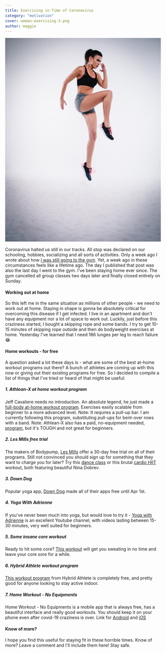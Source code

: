 ```yaml
---
title: Exercising in Time of Coronavirus
category: "motivation"
cover: woman-exercising-3.png
author: maggie
---
```

![Medical Mask](./woman-exercising.png "Woman Exercising")

Coronavirus halted us still in our tracks. All stop was declared on our schooling, hobbies, socializing and all sorts of activities.
Only a week ago I wrote about how [I was still going to the gym](https://maggiesfitness.net/going-to-the-gym-coronavirus/). Yet, a week ago in these circumstances feels like a lifetime ago. 
The day I published that post was also the last day I went to the gym. I've been staying home ever since. The gym cancelled all group classes two days later and finally 
closed entirely on Sunday.

#### Working out at home
So this left me in the same situation as millions of other people - we need to work out at home. Staying in shape is gonna be absolutely critical for overcoming
this disease if I get infected. I live in an apartment and don't have any equipment nor a lot of space to work out. Luckily, just before this craziness started, I bought a skipping rope and some bands. I try to get 
10-15 minutes of skipping rope outside and then do bodyweight exercises at home. Yesterday I've learned that I need 186 lunges per leg to reach failure :joy:

#### Home workouts - for free
A question asked a lot these days is - what are some of the best at-home workout programs out there? A bunch of athletes are coming up with this now
or giving out their existing programs for free. So I decided to compile a list of things that I've tried or heard of that might be useful:

##### 1. Athlean-X at home workout program
Jeff Cavaliere needs no introduction. An absolute legend, he just made a [full-body at-home workout program](https://www.youtube.com/watch?v=vc1E5CfRfos). Exercises easily scalable from beginner to a more advanced level. Note: It requires a pull-up bar.
I am currently following this program, substituting pull-ups for bent-over rows with a band.
Note: Athlean-X also has a paid, no-equipment needed, [program](https://athleanx.com/xero), but it's TOUGH and not great for beginners.

##### 2. Les Mills free trial
The makers of Bodypump, [Les Mills](https://www.lesmillsondemand.com/) offer a 30-day free trial on all of their programs. 
Still not convinced you should sign up for something that they want to charge you for later? Try this [dance class](https://www.youtube.com/watch?v=Srd6TwU6UoI) or this brutal [cardio HIIT](https://www.youtube.com/watch?v=ZMO_XC9w7Lw) workout, 
both featuring beautiful Nina Dobrev.

##### 3. Down Dog
Popular yoga app, [Down Dog](https://www.downdogapp.com/) made all of their apps free until Apr 1st.

##### 4. Yoga With Adrienne
If you've never been much into yoga, but would love to try it - [Yoga with Adrienne](https://www.youtube.com/user/yogawithadriene) is an excellent Youtube channel, 
with videos lasting between 15-30 minutes, very well suited for beginners.

##### 5. Some insane core workout
Ready to hit some core? [This workout](https://www.youtube.com/watch?v=dJlFmxiL11s) will get you sweating in no time and leave your core sore for a while.

##### 6. Hybrid Athlete workout program
[This workout program](https://thehybridathlete.com/bodyweight-training-plan/) from Hybrid Athlete is completely free, and pretty good for anyone looking to stay active indoor.

##### 7. Home Workout - No Equipments
Home Workout - No Equipments is a mobile app that is always free, has a beautiful interface and really good workouts. You should keep it on your phone even after covid-19 craziness is over.
Link for [Android](https://play.google.com/store/apps/details?id=homeworkout.homeworkouts.noequipment&hl=en) and [iOS](https://apps.apple.com/us/app/home-workout-no-equipments/id1313192037)

#### Know of more?
I hope you find this useful for staying fit in these horrible times. Know of more? Leave a comment and I'll include them here! Stay safe.

